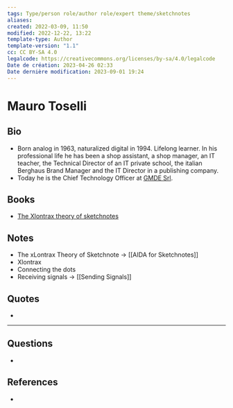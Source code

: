 ```yaml
---
tags: Type/person role/author role/expert theme/sketchnotes
aliases: 
created: 2022-03-09, 11:50
modified: 2022-12-22, 13:22
template-type: Author
template-version: "1.1"
cc: CC BY-SA 4.0
legalcode: https://creativecommons.org/licenses/by-sa/4.0/legalcode
Date de création: 2023-04-26 02:33
Date dernière modification: 2023-09-01 19:24
---
```


# Mauro Toselli

##  Bio
<!-- Short biography of the AUTHOR -->
- Born analog in 1963, naturalized digital in 1994. Lifelong learner. In his professional life he has been a shop assistant, a shop manager, an IT teacher, the Technical Director of an IT private school, the italian Berghaus Brand Manager and the IT Director in a publishing company.
- Today he is the Chief Technology Officer at [GMDE Srl](https://gmde.it/).

## Books
<!-- Only most important I‘ve read -->
- [The Xlontrax theory of sketchnotes](The%20Xlontrax%20theory%20of%20sketchnotes.md)

## Notes
<!-- The main content of my thoughts really -->
- The xLontrax Theory of Sketchnote  -> [[AIDA for Sketchnotes]]
- Xlontrax
- Connecting the dots
- Receiving signals -> [[Sending Signals]]


## Quotes
<!-- Notable quotes with reference to their page or location -->
- 

---
## Questions
<!-- What remains for you to consider? -->
- 

## References 
<!-- Links to pages not referenced in the content -->
- 

